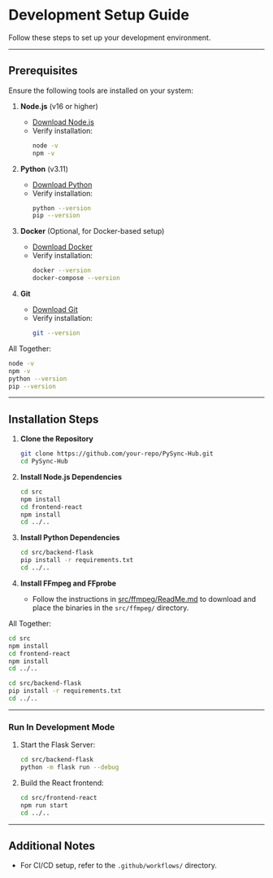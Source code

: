 # Development Setup Guide

Follow these steps to set up your development environment.

---

## Prerequisites

Ensure the following tools are installed on your system:

1. **Node.js** (v16 or higher)
   - [Download Node.js](https://nodejs.org/)
   - Verify installation:
     ```bash
     node -v
     npm -v
     ```

2. **Python** (v3.11)
   - [Download Python](https://www.python.org/downloads/)
   - Verify installation:
     ```bash
     python --version
     pip --version
     ```

3. **Docker** (Optional, for Docker-based setup)
   - [Download Docker](https://www.docker.com/products/docker-desktop)
   - Verify installation:
     ```bash
     docker --version
     docker-compose --version
     ```

4. **Git**
   - [Download Git](https://git-scm.com/)
   - Verify installation:
     ```bash
     git --version
     ```

All Together:
```bash
node -v
npm -v
python --version
pip --version     
```

---

## Installation Steps

1. **Clone the Repository**
   ```bash
   git clone https://github.com/your-repo/PySync-Hub.git
   cd PySync-Hub
   ```

2. **Install Node.js Dependencies**
   ```bash
   cd src
   npm install
   cd frontend-react
   npm install
   cd ../..
   ```

3. **Install Python Dependencies**
   ```bash
   cd src/backend-flask
   pip install -r requirements.txt
   cd ../..
   ```

4. **Install FFmpeg and FFprobe** 
   - Follow the instructions in [src/ffmpeg/ReadMe.md](src\ffmpeg\ReadMe.md) to download and place the binaries in the `src/ffmpeg/` directory.


All Together:  

```bash
cd src
npm install
cd frontend-react
npm install
cd ../..

cd src/backend-flask
pip install -r requirements.txt
cd ../..
```

---


### Run In Development Mode

1. Start the Flask Server:
   ```bash
   cd src/backend-flask
   python -m flask run --debug
   ```

2. Build the React frontend:
    ```bash
    cd src/frontend-react
    npm run start
    cd ../..
    ```

---

## Additional Notes

- For CI/CD setup, refer to the `.github/workflows/` directory.